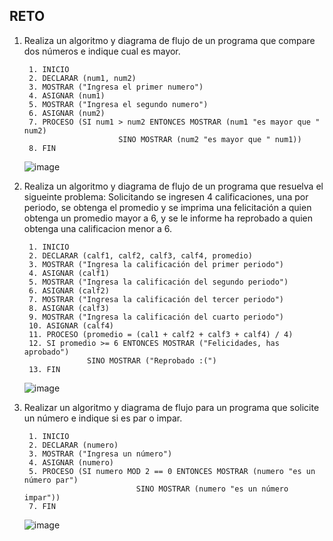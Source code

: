 ## RETO

1. Realiza un algoritmo y diagrama de flujo de un programa que compare dos números e indique cual es mayor.

        1. INICIO
        2. DECLARAR (num1, num2)
        3. MOSTRAR ("Ingresa el primer numero")
        4. ASIGNAR (num1)
        5. MOSTRAR ("Ingresa el segundo numero")
        6. ASIGNAR (num2)
        7. PROCESO (SI num1 > num2 ENTONCES MOSTRAR (num1 "es mayor que " num2)
                            SINO MOSTRAR (num2 "es mayor que " num1))
        8. FIN

      ![image](https://user-images.githubusercontent.com/75552884/158853944-768eb775-c390-42ee-91bd-b9aa014e7ba8.png)


2. Realiza un algoritmo y diagrama de flujo de un programa que resuelva el sigueinte problema: Solicitando se ingresen 4 calificaciones, una por periodo, se obtenga el promedio y se imprima una felicitación a quien obtenga un promedio mayor a 6, y se le informe ha reprobado a quien obtenga una calificacion menor a 6.

        1. INICIO
        2. DECLARAR (calf1, calf2, calf3, calf4, promedio)
        3. MOSTRAR ("Ingresa la calificación del primer periodo")
        4. ASIGNAR (calf1)
        5. MOSTRAR ("Ingresa la calificación del segundo periodo")
        6. ASIGNAR (calf2)
        7. MOSTRAR ("Ingresa la calificación del tercer periodo")
        8. ASIGNAR (calf3)
        9. MOSTRAR ("Ingresa la calificación del cuarto periodo")
        10. ASIGNAR (calf4)
        11. PROCESO (promedio = (cal1 + calf2 + calf3 + calf4) / 4)
        12. SI promedio >= 6 ENTONCES MOSTRAR ("Felicidades, has aprobado")
                     SINO MOSTRAR ("Reprobado :(")
        13. FIN 

      ![image](https://user-images.githubusercontent.com/75552884/158856358-f15e2d9d-78a5-4a13-a325-23abe1bafbf2.png)


3. Realizar un algoritmo y diagrama de flujo para un programa que solicite un número e indique si es par o impar.

        1. INICIO
        2. DECLARAR (numero)
        3. MOSTRAR ("Ingresa un número")
        4. ASIGNAR (numero)
        5. PROCESO (SI numero MOD 2 == 0 ENTONCES MOSTRAR (numero "es un número par")
                                SINO MOSTRAR (numero "es un número impar"))
        7. FIN 

      ![image](https://user-images.githubusercontent.com/75552884/158907572-ba2c2b73-b155-4f0b-8a50-cb905f99012f.png)

